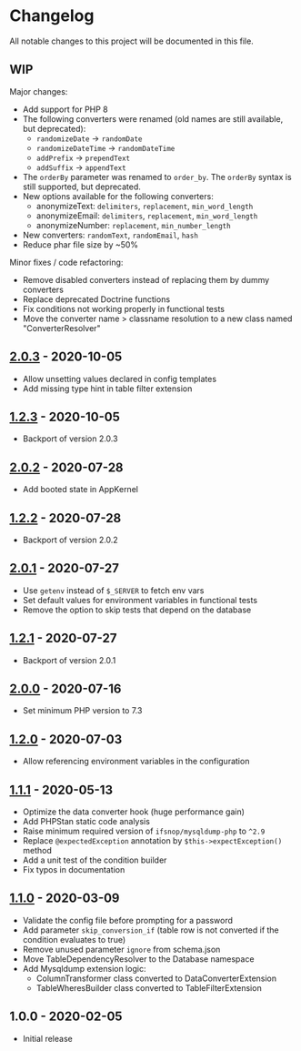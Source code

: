 # Changelog

All notable changes to this project will be documented in this file.

## WIP

Major changes:

- Add support for PHP 8
- The following converters were renamed (old names are still available, but deprecated):
    - `randomizeDate` -> `randomDate`
    - `randomizeDateTime` -> `randomDateTime`
    - `addPrefix` -> `prependText`
    - `addSuffix` -> `appendText`
- The `orderBy` parameter was renamed to `order_by`.
  The `orderBy` syntax is still supported, but deprecated.
- New options available for the following converters:
    - anonymizeText: `delimiters`, `replacement`, `min_word_length`
    - anonymizeEmail: `delimiters`, `replacement`, `min_word_length`
    - anonymizeNumber: `replacement`, `min_number_length`
- New converters: `randomText`, `randomEmail`, `hash`
- Reduce phar file size by ~50%

Minor fixes / code refactoring:

- Remove disabled converters instead of replacing them by dummy converters
- Replace deprecated Doctrine functions
- Fix conditions not working properly in functional tests
- Move the converter name > classname resolution to a new class named "ConverterResolver"

## [2.0.3] - 2020-10-05
[2.0.3]: https://github.com/Smile-SA/gdpr-dump/compare/2.0.2...2.0.3

- Allow unsetting values declared in config templates
- Add missing type hint in table filter extension

## [1.2.3] - 2020-10-05
[1.2.3]: https://github.com/Smile-SA/gdpr-dump/compare/1.2.2...1.2.3

- Backport of version 2.0.3

## [2.0.2] - 2020-07-28
[2.0.2]: https://github.com/Smile-SA/gdpr-dump/compare/2.0.1...2.0.2

- Add booted state in AppKernel

## [1.2.2] - 2020-07-28
[1.2.2]: https://github.com/Smile-SA/gdpr-dump/compare/1.2.1...1.2.2

- Backport of version 2.0.2

## [2.0.1] - 2020-07-27
[2.0.1]: https://github.com/Smile-SA/gdpr-dump/compare/2.0.0...2.0.1

- Use `getenv` instead of `$_SERVER` to fetch env vars
- Set default values for environment variables in functional tests
- Remove the option to skip tests that depend on the database

## [1.2.1] - 2020-07-27
[1.2.1]: https://github.com/Smile-SA/gdpr-dump/compare/1.2.0...1.2.1

- Backport of version 2.0.1

## [2.0.0] - 2020-07-16
[2.0.0]: https://github.com/Smile-SA/gdpr-dump/compare/1.2.0...2.0.0

- Set minimum PHP version to 7.3

## [1.2.0] - 2020-07-03
[1.2.0]: https://github.com/Smile-SA/gdpr-dump/compare/1.1.1...1.2.0

- Allow referencing environment variables in the configuration

## [1.1.1] - 2020-05-13
[1.1.1]: https://github.com/Smile-SA/gdpr-dump/compare/1.1.0...1.1.1

- Optimize the data converter hook (huge performance gain)
- Add PHPStan static code analysis
- Raise minimum required version of `ifsnop/mysqldump-php` to `^2.9`
- Replace `@expectedException` annotation by `$this->expectException()` method
- Add a unit test of the condition builder
- Fix typos in documentation

## [1.1.0] - 2020-03-09
[1.1.0]: https://github.com/Smile-SA/gdpr-dump/compare/1.0.0...1.1.0

- Validate the config file before prompting for a password
- Add parameter `skip_conversion_if` (table row is not converted if the condition evaluates to true) 
- Remove unused parameter `ignore` from schema.json
- Move TableDependencyResolver to the Database namespace
- Add Mysqldump extension logic:
    - ColumnTransformer class converted to DataConverterExtension
    - TableWheresBuilder class converted to TableFilterExtension

## 1.0.0 - 2020-02-05

- Initial release
